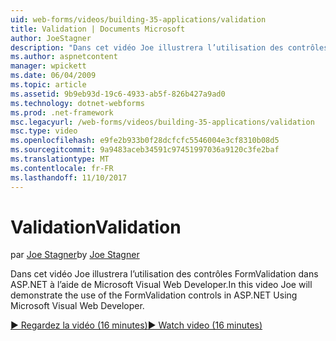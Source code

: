 ```yaml
---
uid: web-forms/videos/building-35-applications/validation
title: Validation | Documents Microsoft
author: JoeStagner
description: "Dans cet vidéo Joe illustrera l’utilisation des contrôles FormValidation dans ASP.NET à l’aide de Microsoft Visual Web Developer."
ms.author: aspnetcontent
manager: wpickett
ms.date: 06/04/2009
ms.topic: article
ms.assetid: 9b9eb93d-19c6-4933-ab5f-826b427a9ad0
ms.technology: dotnet-webforms
ms.prod: .net-framework
msc.legacyurl: /web-forms/videos/building-35-applications/validation
msc.type: video
ms.openlocfilehash: e9fe2b933b0f28dcfcfc5546004e3cf8310b08d5
ms.sourcegitcommit: 9a9483aceb34591c97451997036a9120c3fe2baf
ms.translationtype: MT
ms.contentlocale: fr-FR
ms.lasthandoff: 11/10/2017
---
```

<a name="validation"></a><span data-ttu-id="ce1c4-103">Validation</span><span class="sxs-lookup"><span data-stu-id="ce1c4-103">Validation</span></span>
====================
<span data-ttu-id="ce1c4-104">par [Joe Stagner](https://github.com/JoeStagner)</span><span class="sxs-lookup"><span data-stu-id="ce1c4-104">by [Joe Stagner](https://github.com/JoeStagner)</span></span>

<span data-ttu-id="ce1c4-105">Dans cet vidéo Joe illustrera l’utilisation des contrôles FormValidation dans ASP.NET à l’aide de Microsoft Visual Web Developer.</span><span class="sxs-lookup"><span data-stu-id="ce1c4-105">In this video Joe will demonstrate the use of the FormValidation controls in ASP.NET Using Microsoft Visual Web Developer.</span></span>

[<span data-ttu-id="ce1c4-106">&#9654; Regardez la vidéo (16 minutes)</span><span class="sxs-lookup"><span data-stu-id="ce1c4-106">&#9654; Watch video (16 minutes)</span></span>](https://channel9.msdn.com/Blogs/ASP-NET-Site-Videos/validation)
